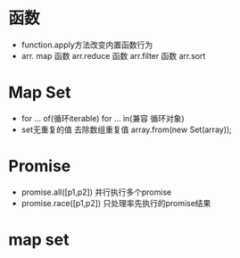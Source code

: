 # 函数
- function.apply方法改变内置函数行为
- arr. map 函数 arr.reduce 函数 arr.filter 函数 arr.sort

# Map Set
- for ... of(循环iterable) for ... in(兼容 循环对象)
- set无重复的值 去除数组重复值 array.from(new Set(array));
# Promise
- promise.all([p1,p2]) 并行执行多个promise
- promise.race([p1,p2]) 只处理率先执行的promise结果
# map set
